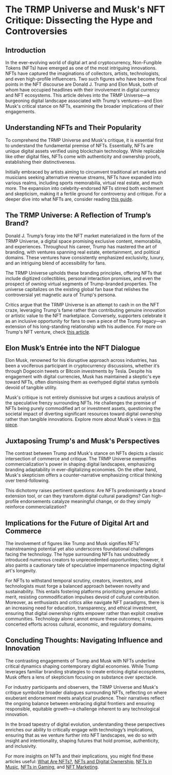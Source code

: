 # The TRMP Universe and Musk's NFT Critique: Dissecting the Hype and Controversies

## Introduction

In the ever-evolving world of digital art and cryptocurrency, Non-Fungible Tokens (NFTs) have emerged as one of the most intriguing innovations. NFTs have captured the imaginations of collectors, artists, technologists, and even high-profile influencers. Two such figures who have become focal points in the NFT discourse are Donald J. Trump and Elon Musk, both of whom have occupied headlines with their involvement in digital currency and NFT ecosystems. This article delves into the TRMP Universe—a burgeoning digital landscape associated with Trump's ventures—and Elon Musk's critical stance on NFTs, examining the broader implications of their engagements.

## Understanding NFTs and Their Popularity

To comprehend the TRMP Universe and Musk's critique, it is essential first to understand the fundamental premise of NFTs. Essentially, NFTs are unique digital assets verified using blockchain technology. While replicable like other digital files, NFTs come with authenticity and ownership proofs, establishing their distinctiveness.

Initially embraced by artists aiming to circumvent traditional art markets and musicians seeking alternative revenue streams, NFTs have expanded into various realms, including sports memorabilia, virtual real estate, and much more. The expansion into celebrity-endorsed NFTs stirred both excitement and skepticism, making it a fertile ground for controversy and critique. For a deeper dive into what NFTs are, consider reading [this guide](https://www.investopedia.com/non-fungible-tokens-nft-5115211).

## The TRMP Universe: A Reflection of Trump’s Brand?

Donald J. Trump’s foray into the NFT market materialized in the form of the TRMP Universe, a digital space promising exclusive content, memorabilia, and experiences. Throughout his career, Trump has mastered the art of branding, with ventures spanning real estate, entertainment, and political domains. These ventures have consistently emphasized exclusivity, luxury, and an intriguing blend of accessibility for fans.

The TRMP Universe upholds these branding principles, offering NFTs that include digitized collectibles, personal interaction promises, and even the prospect of owning virtual segments of Trump-branded properties. The universe capitalizes on the existing global fan base that relishes the controversial yet magnetic aura of Trump's persona.

Critics argue that the TRMP Universe is an attempt to cash in on the NFT craze, leveraging Trump's fame rather than contributing genuine innovation or artistic value to the NFT marketplace. Conversely, supporters celebrate it as an inclusive opportunity for fans to own a piece of the Trump legacy—an extension of his long-standing relationship with his audience. For more on Trump's NFT venture, check [this article](https://www.nytimes.com/2021/12/17/arts/design/trump-nft.html).

## Elon Musk’s Entrée into the NFT Dialogue

Elon Musk, renowned for his disruptive approach across industries, has been a vociferous participant in cryptocurrency discussions, whether it’s through Dogecoin tweets or Bitcoin investments by Tesla. Despite his engagement with digital currencies, Musk has maintained a skeptic's eye toward NFTs, often dismissing them as overhyped digital status symbols devoid of tangible utility.

Musk's critique is not entirely dismissive but urges a cautious analysis of the speculative frenzy surrounding NFTs. He challenges the premise of NFTs being purely commodified art or investment assets, questioning the societal impact of diverting significant resources toward digital ownership rather than tangible innovations. Explore more about Musk's views in [this piece](https://www.cnbc.com/2021/03/16/elon-musk-nft.html).

## Juxtaposing Trump's and Musk's Perspectives

The contrast between Trump and Musk's stance on NFTs depicts a classic intersection of commerce and critique. The TRMP Universe exemplifies commercialization's power in shaping digital landscapes, emphasizing branding adaptability in ever-digitalizing economies. On the other hand, Musk's skepticism offers a counter-narrative emphasizing critical thinking over trend-following.

This dichotomy raises pertinent questions: Are NFTs predominantly a brand extension tool, or can they transform digital cultural paradigms? Can high-profile endorsements catalyze meaningful change, or do they simply reinforce commercialization?

## Implications for the Future of Digital Art and Commerce

The involvement of figures like Trump and Musk signifies NFTs' mainstreaming potential yet also underscores foundational challenges facing the technology. The hype surrounding NFTs has undoubtedly introduced numerous creators to unprecedented opportunities; however, it also paints a cautionary tale of speculative impermanence impacting digital art's longevity.

For NFTs to withstand temporal scrutiny, creators, investors, and technologists must forge a balanced approach between novelty and sustainability. This entails fostering platforms prioritizing genuine artistic merit, resisting commodification impulses devoid of cultural contribution. Moreover, as enthusiasts and critics alike navigate NFT paradigms, there is an increasing need for education, transparency, and ethical investment, ensuring that digital ownership rights empower rather than exploit creative communities. Technology alone cannot ensure these outcomes; it requires concerted efforts across cultural, economic, and regulatory domains.

## Concluding Thoughts: Navigating Influence and Innovation

The contrasting engagements of Trump and Musk with NFTs underline critical dynamics shaping contemporary digital economies. While Trump leverages familiar branding strategies to create enticing digital ecosystems, Musk offers a lens of skepticism focusing on substance over spectacle.

For industry participants and observers, the TRMP Universe and Musk's critique symbolize broader dialogues surrounding NFTs, reflecting on where exuberant endorsement meets analytical prudence. Their narratives reflect the ongoing balance between embracing digital frontiers and ensuring responsible, equitable growth—a challenge inherent to any technological innovation.

In the broad tapestry of digital evolution, understanding these perspectives enriches our ability to critically engage with technology’s implications, ensuring that as we venture further into NFT landscapes, we do so with insight and intentionality, shaping futures that hold promise, authenticity, and inclusivity.

For more insights on NFTs and their implications, you might find these articles useful: [What Are NFTs?](https://www.license-token.com/wiki/what-are-nf-ts), [NFTs and Digital Ownership](https://www.license-token.com/wiki/nf-ts-and-digital-ownership), [NFTs in Music](https://www.license-token.com/wiki/nf-ts-in-music), [NFTs in Gaming](https://www.license-token.com/wiki/nf-ts-in-gaming), and [NFT Marketing](https://www.license-token.com/wiki/what-is-nft-marketing).